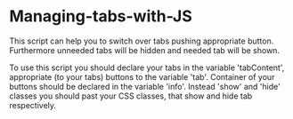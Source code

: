 # Managing-tabs-with-JS
This script can help you to switch over tabs pushing appropriate button. Furthermore unneeded tabs will be hidden and needed tab will be shown.

To use this script you should declare your tabs in the variable 'tabContent', appropriate (to your tabs) buttons to the variable 'tab'. Container of your buttons should be declared in the variable 'info'. Instead 'show' and 'hide' classes you should past your CSS classes, that show and hide tab respectively.
